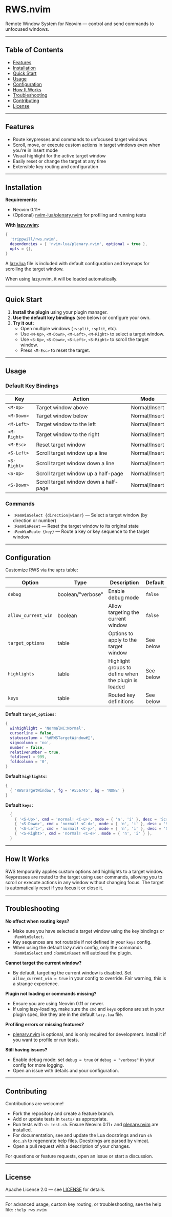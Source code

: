 # RWS.nvim

Remote Window System for Neovim — control and send commands to unfocused windows.

---

## Table of Contents

- [Features](#features)
- [Installation](#installation)
- [Quick Start](#quick-start)
- [Usage](#usage)
- [Configuration](#configuration)
- [How It Works](#how-it-works)
- [Troubleshooting](#troubleshooting)
- [Contributing](#contributing)
- [License](#license)

---

## Features

- Route keypresses and commands to unfocused target windows
- Scroll, move, or execute custom actions in target windows even when you're in insert mode
- Visual highlight for the active target window
- Easily reset or change the target at any time
- Extensible key routing and configuration

---

## Installation

**Requirements:**
- Neovim 0.11+
- (Optional) [nvim-lua/plenary.nvim](https://github.com/nvim-lua/plenary.nvim) for profiling and running tests

**With [lazy.nvim](https://github.com/folke/lazy.nvim):**

```lua
{
  'trippwill/rws.nvim',
  dependencies = { 'nvim-lua/plenary.nvim', optional = true },
  opts = {},
}
```

A [lazy.lua](./lazy.lua) file is included with default configuration and keymaps for scrolling the target window.

When using lazy.nvim, it will be loaded automatically.

---

## Quick Start

1. **Install the plugin** using your plugin manager.
2. **Use the default key bindings** (see below) or configure your own.
3. **Try it out:**
   - Open multiple windows (`:vsplit`, `:split`, etc).
   - Use `<M-Up>`, `<M-Down>`, `<M-Left>`, `<M-Right>` to select a target window.
   - Use `<S-Up>`, `<S-Down>`, `<S-Left>`, `<S-Right>` to scroll the target window.
   - Press `<M-Esc>` to reset the target.

---

## Usage

### Default Key Bindings

| Key           | Action                                 | Mode        |
|---------------|----------------------------------------|-------------|
| `<M-Up>`      | Target window above                    | Normal/Insert |
| `<M-Down>`    | Target window below                    | Normal/Insert |
| `<M-Left>`    | Target window to the left              | Normal/Insert |
| `<M-Right>`   | Target window to the right             | Normal/Insert |
| `<M-Esc>`     | Reset target window                    | Normal/Insert |
| `<S-Left>`     | Scroll target window up a line         | Normal/Insert |
| `<S-Right>`    | Scroll target window down a line       | Normal/Insert |
| `<S-Up>`       | Scroll target window up a half-page    | Normal/Insert |
| `<S-Down>`     | Scroll target window down a half-page  | Normal/Insert |

### Commands

- `:RemWinSelect {direction|winnr}` — Select a target window (by direction or number)
- `:RemWinReset` — Reset the target window to its original state
- `:RemWinRoute {key}` — Route a key or key sequence to the target window

---

## Configuration

Customize RWS via the `opts` table:

| Option              | Type                | Description                                 | Default                |
|---------------------|---------------------|---------------------------------------------|------------------------|
| `debug`             | boolean/"verbose"   | Enable debug mode                           | `false`                |
| `allow_current_win` | boolean             | Allow targeting the current window          | `false`                |
| `target_options`    | table               | Options to apply to the target window       | See below              |
| `highlights`         | table               | Highlight groups to define when the plugin is loaded       | See below              |
| `keys`              | table               | Routed key definitions                      | See below              |

**Default `target_options`:**

```lua
{
  winhighlight = 'NormalNC:Normal',
  cursorline = false,
  statuscolumn = '%#RWSTargetWindow#',
  signcolumn = 'no',
  number = false,
  relativenumber = true,
  foldlevel = 999,
  foldcolumn = '0',
}
```

**Default `highlights`:**

```lua
{
  { 'RWSTargetWindow', fg = '#556745', bg = 'NONE' }
}
```

**Default `keys`:**

```lua
  {
    { '<S-Up>', cmd = 'normal! <C-u>', mode = { 'n', 'i' }, desc = 'Scroll the target window up half a page' },
    { '<S-Down>', cmd = 'normal! <C-d>', mode = { 'n', 'i' }, desc = 'Scroll the target window down half a page' },
    { '<S-Left>', cmd = 'normal! <C-y>', mode = { 'n', 'i' }, desc = 'Scroll the target window up one line' },
    { '<S-Right>', cmd = 'normal! <C-e>', mode = { 'n', 'i' } },
  }
```

---

## How It Works

RWS temporarily applies custom options and highlights to a target window. Keypresses are routed to the target using user commands, allowing you to scroll or execute actions in any window without changing focus. The target is automatically reset if you focus it or close it.

---

## Troubleshooting

**No effect when routing keys?**
- Make sure you have selected a target window using the key bindings or `:RemWinSelect`.
- Key sequences are not routable if not defined in your `keys` config.
- When using the default lazy.nvim config, only the commands `:RemWinSelect` and `:RemWinReset` will autoload the plugin.

**Cannot target the current window?**
- By default, targeting the current window is disabled. Set `allow_current_win = true` in your config to override. Fair warning, this is a strange experience.

**Plugin not loading or commands missing?**
- Ensure you are using Neovim 0.11 or newer.
- If using lazy-loading, make sure the `cmd` and `keys` options are set in your plugin spec, like they are in the default `lazy.lua` file.

**Profiling errors or missing features?**
- [plenary.nvim](https://github.com/nvim-lua/plenary.nvim) is optional, and is only required for development. Install it if you want to profile or run tests.

**Still having issues?**
- Enable debug mode: set `debug = true` or `debug = "verbose"` in your config for more logging.
- Open an issue with details and your configuration.

---

## Contributing

Contributions are welcome!

- Fork the repository and create a feature branch.
- Add or update tests in `tests/` as appropriate.
- Run tests with `sh test.sh`. Ensure Neovim 0.11+
  and [plenary.nvim](https://github.com/nvim-lua/plenary.nvim) are installed.
- For documentation, see and update the Lua docstrings and run `sh doc.sh` to regenerate help files. Docstrings are parsed by vimcat.
- Open a pull request with a description of your changes.

For questions or feature requests, open an issue or start a discussion.

---

## License

Apache License 2.0 — see [LICENSE](./LICENSE) for details.

---

For advanced usage, custom key routing, or troubleshooting, see the help file: `:help rws.nvim`
